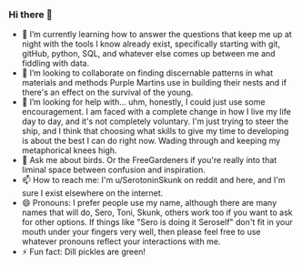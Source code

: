 ### Hi there 👋


- 🌱 I’m currently learning how to answer the questions that keep me up at night with the tools I know already exist, specifically starting with git, gitHub, python, SQL, and whatever else comes up between me and fiddling with data. 
- 👯 I’m looking to collaborate on finding discernable patterns in what materials and methods Purple Martins use in building their nests and if there's an effect on the survival of the young. 
- 🤔 I’m looking for help with... uhm, honestly, I could just use some encouragement. I am faced with a complete change in how I live my life day to day, and it's not completely voluntary. I'm just trying to steer the ship, and I think that choosing what skills to give my time to developing is about the best I can do right now. Wading through and keeping my metaphorical knees high.
- 💬 Ask me about birds. Or the FreeGardeners if you're really into that liminal space between confusion and inspiration.  
- 📫 How to reach me: I'm u/SerotoninSkunk on reddit and here, and I'm sure I exist elsewhere on the internet. 
- 😄 Pronouns: I prefer people use my name, although there are many names that will do, Sero, Toni, Skunk, others work too if you want to ask for other options. If things like "Sero is doing it Seroself" don't fit in your mouth under your fingers very well, then please feel free to use whatever pronouns reflect your interactions with me. 
- ⚡ Fun fact: Dill pickles are green! 
